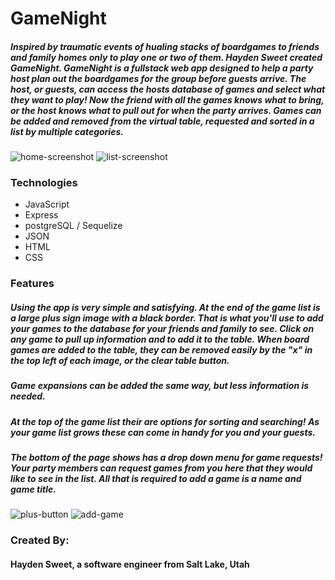# GameNight
##### Inspired by traumatic events of hualing stacks of boardgames to friends and family homes only to play one or two of them. Hayden Sweet created GameNight. GameNight is a fullstack web app designed to help a party host plan out the boardgames for the group before guests arrive. The host, or guests, can access the hosts database of games and select what they want to play! Now the friend with all the games knows what to bring, or the host knows what to pull out for when the party arrives. Games can be added and removed from the virtual table, requested and sorted in a list by multiple categories.
![home-screenshot](https://i.pinimg.com/564x/54/1e/25/541e25daf9f33aab1486f0d92f2d648e.jpg "Table Top View")
![list-screenshot](https://i.pinimg.com/originals/a0/d5/5d/a0d55d44e7760372ea92e625a0509942.jpg "Game List View")

### Technologies
- JavaScript
- Express
- postgreSQL / Sequelize
- JSON
- HTML
- CSS

### Features
##### Using the app is very simple and satisfying. At the end of the game list is a large plus sign image with a black border. That is what you'll use to add your games to the database for your friends and family to see. Click on any game to pull up information and to add it to the table. When board games are added to the table, they can be removed easily by the "x" in the top left of each image, or the clear table button. 
##### Game expansions can be added the same way, but less information is needed.
##### At the top of the game list their are options for sorting and searching! As your game list grows these can come in handy for you and your guests.
##### The bottom of the page shows has a drop down menu for game requests! Your party members can request games from you here that they would like to see in the list. All that is required to add a game is a name and game title.
![plus-button](https://i.pinimg.com/originals/33/30/3a/33303a4b3907fd6cc5ffe043c92e8cbb.jpg "Plus Button")
![add-game](https://i.pinimg.com/564x/c0/df/2c/c0df2c93d7ca0c7b4be124128afce2d4.jpg "Add Game Form")

### Created By:
#### Hayden Sweet, a software engineer from Salt Lake, Utah